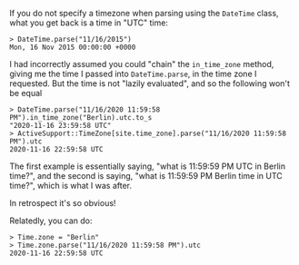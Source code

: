 If you do not specify a timezone when parsing using the `DateTime`
class, what you get back is a time in "UTC" time:

```
> DateTime.parse("11/16/2015")
Mon, 16 Nov 2015 00:00:00 +0000
```

I had incorrectly assumed you could "chain" the `in_time_zone` method,
giving me the time I passed into `DateTime.parse`, in the time zone I
requested. But the time is not "lazily evaluated", and so the following
won't be equal

```
> DateTime.parse("11/16/2020 11:59:58 PM").in_time_zone("Berlin).utc.to_s
"2020-11-16 23:59:58 UTC"
> ActiveSupport::TimeZone[site.time_zone].parse("11/16/2020 11:59:58 PM").utc
2020-11-16 22:59:58 UTC
```

The first example is essentially saying, "what is 11:59:59 PM UTC in
Berlin time?", and the second is saying, "what is 11:59:59 PM Berlin
time in UTC time?", which is what I was after.

In retrospect it's so obvious!

Relatedly, you can do:
```
> Time.zone = "Berlin"
> Time.zone.parse("11/16/2020 11:59:58 PM").utc
2020-11-16 22:59:58 UTC
```
